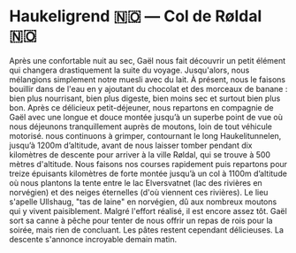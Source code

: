 # Haukeligrend :norway: — Col de Røldal :norway:

<!-- 80km / 1419m+ / 900m- -->

Après une confortable nuit au sec, Gaël nous fait découvrir un petit élément qui changera drastiquement la suite du voyage. Jusqu'alors, nous mélangions simplement notre muesli avec du lait. À présent, nous le faisons bouillir dans de l'eau en y ajoutant du chocolat et des morceaux de banane : bien plus nourrisant, bien plus digeste, bien moins sec et surtout bien plus bon. Après ce délicieux petit-déjeuner, nous repartons en compagnie de Gaël avec une longue et douce montée jusqu’à un superbe point de vue où nous déjeunons tranquillement auprès de moutons, loin de tout véhicule motorisé. nous continuons à grimper, contournant le long Haukelitunnelen, jusqu’à 1200m d’altitude, avant de nous laisser tomber pendant dix kilomètres de descente pour arriver à la ville Røldal, qui se trouve à 500 mètres d'altitude. Nous faisons nos courses rapidement puis repartons pour treize épuisants kilomètres de forte montée jusqu’à un col à 1100m d’altitude où nous plantons la tente entre le lac Elversvatnet (lac des rivières en norvégien) et des neiges éternelles (d'où viennent ces rivières). Le lieu s'apelle Ullshaug, "tas de laine" en norvégien, dû aux nombreux moutons qui y vivent paisiblement. Malgré l'effort réalisé, il est encore assez tôt. Gaël sort sa canne à pêche pour tenter de nous offrir un repas de rois pour la soirée, mais rien de concluant. Les pâtes restent cependant délicieuses. La descente s'annonce incroyable demain matin.
